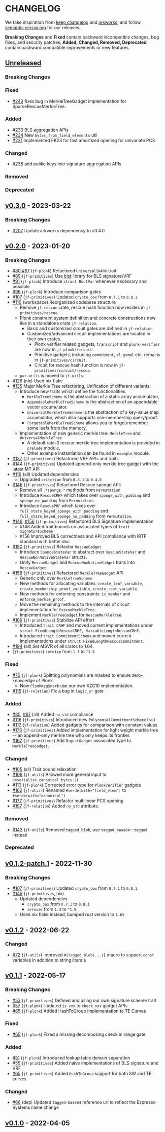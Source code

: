 # CHANGELOG

We take inspiration from [keep changelog](https://keepachangelog.com/en/1.0.0/) and [arkworks](https://github.com/arkworks-rs/algebra/blob/master/CHANGELOG.md),
and follow [semantic versioning](https://semver.org/) for our releases.

**Breaking Changes** and **Fixed** contain backward incompatible changes, bug fixes, and security patches;
**Added, Changed, Removed, Deprecated** contain backward compatible improvements or new features.

## [Unreleased](https://github.com/EspressoSystems/jellyfish/compare/0.3.0...main)

### Breaking Changes

### Fixed

- [#243](https://github.com/EspressoSystems/jellyfish/pull/243) fixes bug in MerkleTreeGadget implementation for SparseRescueMerkleTree.

### Added

- [#233](https://github.com/EspressoSystems/jellyfish/pull/233) BLS aggregation APIs
- [#234](https://github.com/EspressoSystems/jellyfish/pull/234) New `bytes_from_field_elements` util
- [#231](https://github.com/EspressoSystems/jellyfish/pull/231) Implemented FK23 for fast amortized opening for univariate PCS

### Changed

- [#238](https://github.com/EspressoSystems/jellyfish/pull/238) add public keys into signature aggregation APIs

### Removed

### Deprecated

## [v0.3.0](https://github.com/EspressoSystems/jellyfish/compare/0.2.0...0.3.0) - 2023-03-22

### Breaking Changes

- [#207](https://github.com/EspressoSystems/jellyfish/pull/207) Update arkworks dependency to v0.4.0

## [v0.2.0](https://github.com/EspressoSystems/jellyfish/compare/0.1.2...0.2.0) - 2023-01-20

### Breaking Changes

- [#80](https://github.com/EspressoSystems/jellyfish/pull/80),[#87](https://github.com/EspressoSystems/jellyfish/pull/87) (`jf-plonk`) Refactored `UniversalSNARK` trait
- [#89](https://github.com/EspressoSystems/jellyfish/pull/89) (`jf-primitives`) Use [blst](https://github.com/supranational/blst) library for BLS signature/VRF
- [#91](https://github.com/EspressoSystems/jellyfish/pull/91) (`jf-plonk`) Introduce `struct BoolVar` whenever necessary and possible
- [#96](https://github.com/EspressoSystems/jellyfish/pull/96) (`jf-plonk`) Introduce comparison gates
- [#107](https://github.com/EspressoSystems/jellyfish/pull/107) (`jf-primitives`) Updated `crypto_box` from `0.7.1` to `0.8.1`
- [#110](https://github.com/EspressoSystems/jellyfish/pull/110) (workspace) Reorganized codebase structure
  - Remove `jf-rescue` crate, rescue hash function now resides in `jf-primitives/rescue`.
  - Plonk constraint system definition and concrete constructions now live in a standalone crate `jf-relation`.
    - Basic and customized circuit gates are defined in `jf-relation`.
    - Customized/advanced circuit implementations are located in their own crates.
      - Plonk verifier related gadgets, `transcript` and `plonk-verifier` are now in `jf-plonk/circuit`.
      - Primitive gadgets, including `commitment`, `el gamal` etc. remains in `jf-primitives/circuit`.
      - Circuit for rescue hash function is now in `jf-primitives/circuit/rescue`.
  - `par-utils` is moved to `jf-utils`.
- [#126](https://github.com/EspressoSystems/jellyfish/pull/126) (nix) Used nix flake
- [#135](https://github.com/EspressoSystems/jellyfish/pull/135) Major Merkle Tree refactoring, Unification of different variants:
  - Introduce new traits which define the functionalities.
    - `MerkleTreeScheme` is the abstraction of a static array accumulator,
    - `AppendableMerkleTreeScheme` is the abstraction of an appendable vector accumulator.
    - `UniversalMerkleTreeScheme` is the abstraction of a key-value map accumulator, which also supports non-membership query/proof.
    - `ForgetableMerkleTreeScheme` allows you to forget/remember some leafs from the memory.
  - Implementation of new generic merkle tree: `MerkleTree` and `UniversalMerkleTree`
    - A default rate-3 rescue merkle tree implementation is provided in `prelude` module.
    - Other example instantiation can be found in `example` module.
- [#137](https://github.com/EspressoSystems/jellyfish/pull/137) (`jf-primitives`) Refactored VRF APIs and traits
- [#144](https://github.com/EspressoSystems/jellyfish/pull/144) (`jf-primitives`) Updated append-only merkle tree gadget with the latest MT API
- [#119](https://github.com/EspressoSystems/jellyfish/pull/119) (all) Updated dependencies
  - Upgraded `criterion` from `0.3.1` to `0.4.0`
- [#146](https://github.com/EspressoSystems/jellyfish/pull/146) (`jf-primitives`) Refactored Rescue sponge API:
  - Remove all `.*sponge.*` methods from `Permutation`.
  - Introduce `RescueCRHF` which takes over `sponge_with_padding` and `sponge_no_padding` from `Permutation`.
  - Introduce `RescuePRF` which takes over `full_state_keyed_sponge_with_padding` and `full_state_keyed_sponge_no_padding` from `Permutation`.
- [#148](https://github.com/EspressoSystems/jellyfish/pull/148), [#156](https://github.com/EspressoSystems/jellyfish/pull/156) (`jf-primitives`) Refactored BLS Signature implementation
  - #148 Added trait bounds on associated types of `trait SignatureScheme`
  - #156 Improved BLS correctness and API compliance with IRTF standard with better doc
- [#150](https://github.com/EspressoSystems/jellyfish/pull/150) (`jf-primitives`) Refactor `RescueGadget`
  - Introduce `SpongeStateVar` to abstract over `RescueStateVar` and `RescueNonNativeStateVar` structs.
  - Unify `RescueGadget` and `RescueNonNativeGadget` traits into `RescueGadget`.
- [#158](https://github.com/EspressoSystems/jellyfish/pull/158) (`jf-primitives`) Refactored `MerkleTreeGadget` API:
  - Generic only over `MerkleTreeScheme`.
  - New methods for allocating variables: `create_leaf_variable`, `create_membership_proof_variable`, `create_root_variable`.
  - New methods for enforcing constraints: `is_member` and `enforce_merkle_proof`.
  - Move the remaining methods to the internals of circuit implementation for `RescueMerkleTree`.
  - Implement `MerkleTreeGadget` for `RescueMerkleTree`.
- [#169](https://github.com/EspressoSystems/jellyfish/pull/169) (`jf-primitives`) Stabilize API effort
  - Introduced `trait CRHF` and moved current implementations under `struct FixedLengthRescueCRHF, VariableLengthRescueCRHF`.
  - Introduced `trait CommitmentScheme` and moved current implementations under `struct FixedLengthRescueCommitment`.
- [#194](https://github.com/EspressoSystems/jellyfish/pull/194) (all) Set MSVR of all crates to 1.64.
- (`jf-primitives`) `zeroize` from `1.3` to `^1.5`

### Fixed

- [#76](https://github.com/EspressoSystems/jellyfish/pull/76) (`jf-plonk`) Splitting polynomials are masked to ensure zero-knowledge of Plonk
  - Now `PlonkKzgSnark` use our own KZG10 implementation.
- [#115](https://github.com/EspressoSystems/jellyfish/pull/115) (`jf-relation`) Fix a bug in `logic_or` gate

### Added

- [#85](https://github.com/EspressoSystems/jellyfish/pull/85), [#87](https://github.com/EspressoSystems/jellyfish/pull/87) (all) Added `no_std` compliance
- [#116](https://github.com/EspressoSystems/jellyfish/pull/116) (`jf-primitives`) Introduced new `PolynomialCommitmentScheme` trait
- [#117](https://github.com/EspressoSystems/jellyfish/pull/117) (`jf-relation`) Added gadgets for comparison with constant values
- [#176](https://github.com/EspressoSystems/jellyfish/pull/176) (`jf-primitives`) Added implementation for light weight merkle tree -- an append-only merkle tree who only keeps its frontier.
- [#167](https://github.com/EspressoSystems/jellyfish/pull/167) (`jf-primitives`) Add `DigestGadget` associated type to `MerkleTreeGadget`.

### Changed

- [#105](https://github.com/EspressoSystems/jellyfish/pull/105) (all) Trait bound relaxation
- [#108](https://github.com/EspressoSystems/jellyfish/pull/108) (`jf-utils`) Allowed more general input to `deserialize_canonical_bytes!()`
- [#113](https://github.com/EspressoSystems/jellyfish/pull/113) (`jf-plonk`) Corrected error type for `PlonkVerifier` gadgets
- [#162](https://github.com/EspressoSystems/jellyfish/pull/162) (`jf-utils`) Renamed `#serde(with="field_elem")` to `#serde(with="canonical")`
- [#177](https://github.com/EspressoSystems/jellyfish/pull/177) (`jf-primitives`) Refactor multilinear PCS opening.
- [#197](https://github.com/EspressoSystems/jellyfish/pull/197) (`jf-relation`) Added `no_std` attribute.

### Removed

- [#143](https://github.com/EspressoSystems/jellyfish/pull/143) (`jf-utils`) Removed `tagged_blob`, use `tagged_base64::tagged` instead

### Deprecated

## [v0.1.2-patch.1](https://github.com/EspressoSystems/jellyfish/compare/0.1.2...0.1.2-patch.1) - 2022-11-30

### Breaking Changes

- [#107](https://github.com/EspressoSystems/jellyfish/pull/110) (`jf-primitives`) Updated `crypto_box` from `0.7.1` to `0.8.1`
- [#149](https://github.com/EspressoSystems/jellyfish/pull/149) (`jf-primitives`, nix)
  - Updated dependencies
    - `crypto_box` from `0.7.1` to `0.8.1`
    - `zeroize` from `1.3` to `^1.5`
  - Used nix flake instead, bumped rust version to `1.65`

## [v0.1.2](https://github.com/EspressoSystems/jellyfish/compare/0.1.1...0.1.2) - 2022-06-22

### Changed

- [#72](https://github.com/EspressoSystems/jellyfish/pull/72) (`jf-utils`) Improved `#[tagged_blob(...)]` macro to support `const` variables in addition to string literals

## [v0.1.1](https://github.com/EspressoSystems/jellyfish/compare/0.1.0...0.1.1) - 2022-05-17

### Breaking Changes

- [#53](https://github.com/EspressoSystems/jellyfish/pull/53) (`jf-primitives`) Defined and using our own signature scheme trait
- [#57](https://github.com/EspressoSystems/jellyfish/pull/57) (`jf-plonk`) Updated `is_xxx` to `check_xxx` gadget APIs
- [#65](https://github.com/EspressoSystems/jellyfish/pull/65) (`jf-plonk`) Added HashToGroup implementation to TE Curves

### Fixed

- [#65](https://github.com/EspressoSystems/jellyfish/pull/64) (`jf-plonk`) Fixed a missing decomposing check in range gate

### Added

- [#51](https://github.com/EspressoSystems/jellyfish/pull/51) (`jf-plonk`) Introduced lookup table domain separation
- [#55](https://github.com/EspressoSystems/jellyfish/pull/55) (`jf-primitives`) Added naive implementations of BLS signature and VRF
- [#65](https://github.com/EspressoSystems/jellyfish/pull/65) (`jf-primitives`) Added `HashToGroup` support for both SW and TE curves

### Changed

- [#66](https://github.com/EspressoSystems/jellyfish/pull/66) (dep) Updated `tagged-base64` reference url to reflect the Espresso Systems name change

## [v0.1.0](https://github.com/EspressoSystems/jellyfish/tree/0.1.0) - 2022-04-05
